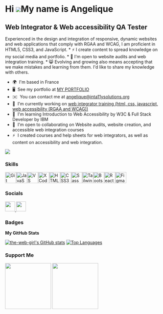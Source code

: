 Hi ![](https://user-images.githubusercontent.com/18350557/176309783-0785949b-9127-417c-8b55-ab5a4333674e.gif)My name is Angelique
=================================================================================================================================

Web Integrator & Web accessibility QA Tester
--------------------------------------------

Experienced in the design and integration of responsive, dynamic websites and web applications that comply with RGAA and WCAG, I am proficient in HTML5, CSS3, and JavaScript. \* ⚡ I create content to spread knowledge on my social media and portfolio. \* 🤝 I'm open to website audits and web integration training. \* 😸 Evolving and growing also means accepting that we make mistakes and learning from them. I'd like to share my knowledge with others.

* 🌍  I'm based in France
* 🖥️  See my portfolio at [MY PORTFOLIO](http://angelique-portfolio.web-i.org/)
* ✉️  You can contact me at [angelique@inta11ysolutions.org](mailto:angelique@inta11ysolutions.org)
* 🚀  I'm currently working on [web integrator training (html, css, javascript, web accessibility (RGAA and WCAG))](http://angeliquejeanne.github.io/Coming-Soon-Cracked/)
* 🧠  I'm learning Introduction to Web Accessibility by W3C & Full Stack Developer by IBM
* 🤝  I'm open to collaborating on Website audits, website creation, and accessible web integration courses
* ⚡  I created courses and help sheets for web integrators, as well as content on accessibility and web integration.

<a href="https://www.github.com/the-web-girl" target="_blank" rel="noreferrer"><img
src="https://img.shields.io/github/followers/the-web-girl?logo=github&style=for-the-badge&color=6366f1&labelColor=000000" /></a>

### Skills


<p align="left">
<a href="https://git-scm.com/" target="_blank" rel="noreferrer"><img src="https://raw.githubusercontent.com/danielcranney/readme-generator/main/public/icons/skills/git-colored.svg" width="36" height="36" alt="Git" /></a><a href="https://developer.mozilla.org/en-US/docs/Web/JavaScript" target="_blank" rel="noreferrer"><img src="https://raw.githubusercontent.com/danielcranney/readme-generator/main/public/icons/skills/javascript-colored.svg" width="36" height="36" alt="JavaScript" /></a><a href="https://code.visualstudio.com/" target="_blank" rel="noreferrer"><img src="https://raw.githubusercontent.com/danielcranney/readme-generator/main/public/icons/skills/visualstudiocode.svg" width="36" height="36" alt="VS Code" /></a><a href="https://developer.apple.com/xcode/" target="_blank" rel="noreferrer"><img src="https://raw.githubusercontent.com/danielcranney/readme-generator/main/public/icons/skills/xcode.svg" width="36" height="36" alt="XCode" /></a><a href="https://developer.mozilla.org/en-US/docs/Glossary/HTML5" target="_blank" rel="noreferrer"><img src="https://raw.githubusercontent.com/danielcranney/readme-generator/main/public/icons/skills/html5-colored.svg" width="36" height="36" alt="HTML5" /></a><a href="https://www.w3.org/TR/CSS/#css" target="_blank" rel="noreferrer"><img src="https://raw.githubusercontent.com/danielcranney/readme-generator/main/public/icons/skills/css3-colored.svg" width="36" height="36" alt="CSS3" /></a><a href="https://sass-lang.com/" target="_blank" rel="noreferrer"><img src="https://raw.githubusercontent.com/danielcranney/readme-generator/main/public/icons/skills/sass-colored.svg" width="36" height="36" alt="Sass" /></a><a href="https://tailwindcss.com/" target="_blank" rel="noreferrer"><img src="https://raw.githubusercontent.com/danielcranney/readme-generator/main/public/icons/skills/tailwindcss-colored.svg" width="36" height="36" alt="TailwindCSS" /></a><a href="https://getbootstrap.com/" target="_blank" rel="noreferrer"><img src="https://raw.githubusercontent.com/danielcranney/readme-generator/main/public/icons/skills/bootstrap-colored.svg" width="36" height="36" alt="Bootstrap" /></a><a href="https://reactjs.org/" target="_blank" rel="noreferrer"><img src="https://raw.githubusercontent.com/danielcranney/readme-generator/main/public/icons/skills/react-colored.svg" width="36" height="36" alt="React" /></a><a href="https://www.figma.com/" target="_blank" rel="noreferrer"><img src="https://raw.githubusercontent.com/danielcranney/readme-generator/main/public/icons/skills/figma-colored.svg" width="36" height="36" alt="Figma" /></a>
</p>


### Socials

<p align="left"> <a href="https://www.github.com/the-web-girl" target="_blank" rel="noreferrer"> <picture> <source media="(prefers-color-scheme: dark)" srcset="https://raw.githubusercontent.com/danielcranney/readme-generator/main/public/icons/socials/github-dark.svg" /> <source media="(prefers-color-scheme: light)" srcset="https://raw.githubusercontent.com/danielcranney/readme-generator/main/public/icons/socials/github.svg" /> <img src="https://raw.githubusercontent.com/danielcranney/readme-generator/main/public/icons/socials/github.svg" width="32" height="32" /> </picture> </a> <a href="https://www.linkedin.com/in/angelique-simon/" target="_blank" rel="noreferrer"> <picture> <source media="(prefers-color-scheme: dark)" srcset="https://raw.githubusercontent.com/danielcranney/readme-generator/main/public/icons/socials/linkedin-dark.svg" /> <source media="(prefers-color-scheme: light)" srcset="https://raw.githubusercontent.com/danielcranney/readme-generator/main/public/icons/socials/linkedin.svg" /> <img src="https://raw.githubusercontent.com/danielcranney/readme-generator/main/public/icons/socials/linkedin.svg" width="32" height="32" /> </picture> </a></p>

### Badges

<b>My GitHub Stats</b>

<a href="http://www.github.com/the-web-girl"><img src="https://github-readme-stats.vercel.app/api?username=the-web-girl&show_icons=true&hide=&count_private=true&title_color=ec4899&text_color=ffffff&icon_color=6366f1&bg_color=000000&hide_border=true&show_icons=true" alt="the-web-girl's GitHub stats" /></a> <a href="https://github.com/the-web-girl" align="left"><img src="https://github-readme-stats.vercel.app/api/top-langs/?username=the-web-girl&langs_count=10&title_color=ec4899&text_color=ffffff&icon_color=6366f1&bg_color=000000&hide_border=true&locale=en&custom_title=Top%20%Languages" alt="Top Languages" /></a>

### Support Me

<div style="list-style-type: none!important; margin: 0;">
<div style="display: inline-block; margin-right: 0.25rem;">
  <a href="https://www.buymeacoffee.com/inta11ysolutions"><img src="https://cdn.buymeacoffee.com/buttons/v2/default-yellow.png" width="150"/></a>
  <a href="https://www.ko-fi.com/inta11ysolutions"><img src="https://storage.ko-fi.com/cdn/kofi2.png?v=3" width="150"/></a>
</div>
</div><!--
**the-web-girl/the-web-girl** is a ✨ _special_ ✨ repository because its `README.md` (this file) appears on your GitHub profile.

Here are some ideas to get you started:

- 🔭 I’m currently working on ...
- 🌱 I’m currently learning ...
- 👯 I’m looking to collaborate on ...
- 🤔 I’m looking for help with ...
- 💬 Ask me about ...
- 📫 How to reach me: ...
- 😄 Pronouns: ...
- ⚡ Fun fact: ...
-->
